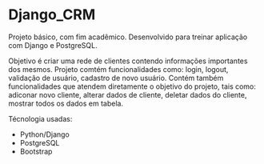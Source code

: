 # Django_CRM

Projeto básico, com fim acadêmico. Desenvolvido para treinar aplicação com Django e PostgreSQL.


Objetivo é criar uma rede de clientes contendo informações importantes dos mesmos. Projeto comtém funcionalidades como: login, logout, validação de usuário, cadastro de novo usuário. Contém também funcionalidades que atendem diretamente o objetivo do projeto, tais como: adiconar novo cliente, alterar dados de cliente, deletar dados do cliente, mostrar todos os dados em tabela.


Técnologia usadas:
  - Python/Django
  - PostgreSQL
  - Bootstrap
